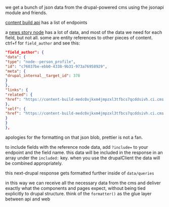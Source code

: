 we get a bunch of json data from the drupal-powered cms using the jsonapi module and friends.

[content build api](https://content-build-medc0xjkxm4jmpzxl3tfbcs7qcddsivh.ci.cms.va.gov/jsonapi/) has a list of
endpoints

a [news story node](https://content-build-medc0xjkxm4jmpzxl3tfbcs7qcddsivh.ci.cms.va.gov/jsonapi/node/news_story) has a
lot of data, and most of the data we need for each field, but not all. some are entity references to other pieces of
content. ctrl+f for `field_author` and see this:

```json
"field_author": {
"data": {
"type": "node--person_profile",
"id": "c76037be-ebb0-4338-9b31-973a76958929",
"meta": {
"drupal_internal__target_id": 378
}
},
"links": {
"related": {
"href": "https://content-build-medc0xjkxm4jmpzxl3tfbcs7qcddsivh.ci.cms.va.gov/jsonapi/node/news_story/bb4dcfc1-736b-4a9e-aa48-23c2dd4a4980/field_author?resourceVersion=id%3A17354"
},
"self": {
"href": "https://content-build-medc0xjkxm4jmpzxl3tfbcs7qcddsivh.ci.cms.va.gov/jsonapi/node/news_story/bb4dcfc1-736b-4a9e-aa48-23c2dd4a4980/relationships/field_author?resourceVersion=id%3A17354"
}
}
},
```

apologies for the formatting on that json blob, prettier is not a fan.

to include fields with the reference node data, add `?include=` to your endpoint and the field name. this data will be
included in the response in an array under the `included:` key. when you use the drupalClient the data will be combined
appropriately.

this next-drupal response gets formatted further inside of `data/queries`

in this way we can receive all the necessary data from the cms and deliver exactly what the components and pages expect,
without being tied explicitly to drupal structure. think of the `formatter()` as the glue layer between api and web
